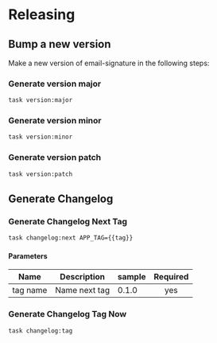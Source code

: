 <!-- Space: Projects -->
<!-- Parent: EmailSignature -->
<!-- Title: Releasing EmailSignature -->

<!-- Label: EmailSignature -->
<!-- Label: Project -->
<!-- Label: Releasing -->
<!-- Include: disclaimer.md -->
<!-- Include: ac:toc -->

# Releasing

## Bump a new version

Make a new version of email-signature in the following steps:

### Generate version major

```bash
task version:major
```

### Generate version minor

```bash
task version:minor
```

### Generate version patch

```bash
task version:patch
```

## Generate Changelog

### Generate Changelog Next Tag

```bash
task changelog:next APP_TAG={{tag}}
```

#### Parameters

| Name     | Description   | sample | Required |
| -------- | ------------- | ------ | :------: |
| tag name | Name next tag | 0.1.0  |   yes    |

### Generate Changelog Tag Now

```bash
task changelog:tag
```
